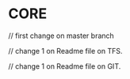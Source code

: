 # CORE

// first change on master branch

// change 1 on Readme file on TFS.

// change 1 on Readme file on GIT.
